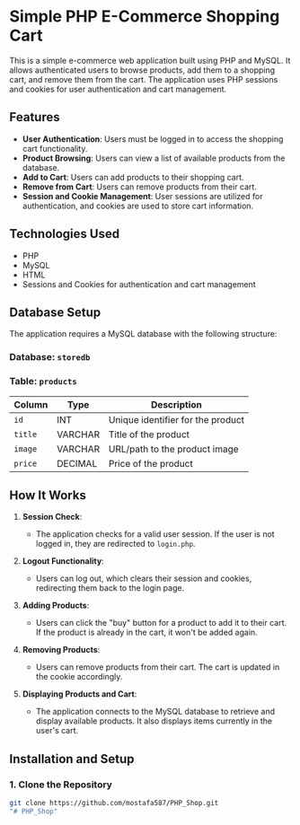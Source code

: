 # Simple PHP E-Commerce Shopping Cart

This is a simple e-commerce web application built using PHP and MySQL. It allows authenticated users to browse products, add them to a shopping cart, and remove them from the cart. The application uses PHP sessions and cookies for user authentication and cart management.

## Features

- **User Authentication**: Users must be logged in to access the shopping cart functionality.
- **Product Browsing**: Users can view a list of available products from the database.
- **Add to Cart**: Users can add products to their shopping cart.
- **Remove from Cart**: Users can remove products from their cart.
- **Session and Cookie Management**: User sessions are utilized for authentication, and cookies are used to store cart information.

## Technologies Used

- PHP
- MySQL
- HTML
- Sessions and Cookies for authentication and cart management

## Database Setup

The application requires a MySQL database with the following structure:

### Database: `storedb`

### Table: `products`
| Column  | Type   | Description                       |
|---------|--------|-----------------------------------|
| `id`    | INT    | Unique identifier for the product |
| `title` | VARCHAR| Title of the product              |
| `image` | VARCHAR| URL/path to the product image     |
| `price` | DECIMAL| Price of the product              |

## How It Works

1. **Session Check**: 
   - The application checks for a valid user session. If the user is not logged in, they are redirected to `login.php`.

2. **Logout Functionality**:
   - Users can log out, which clears their session and cookies, redirecting them back to the login page.

3. **Adding Products**:
   - Users can click the "buy" button for a product to add it to their cart. If the product is already in the cart, it won't be added again.

4. **Removing Products**:
   - Users can remove products from their cart. The cart is updated in the cookie accordingly.

5. **Displaying Products and Cart**:
   - The application connects to the MySQL database to retrieve and display available products. It also displays items currently in the user's cart.

## Installation and Setup

### 1. Clone the Repository
```bash
git clone https://github.com/mostafa587/PHP_Shop.git
"# PHP_Shop" 
